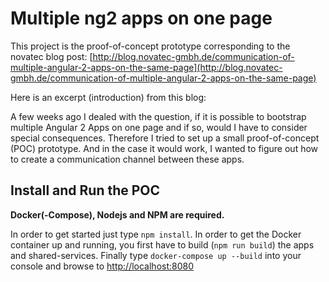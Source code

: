 # Multiple ng2 apps on one page

This project is the proof-of-concept prototype corresponding to the novatec blog post: [http://blog.novatec-gmbh.de/communication-of-multiple-angular-2-apps-on-the-same-page](http://blog.novatec-gmbh.de/communication-of-multiple-angular-2-apps-on-the-same-page)

Here is an excerpt (introduction) from this blog:

A few weeks ago I dealed with the question, if it is possible to bootstrap multiple Angular 2 Apps on one page and if so, would I have to consider special consequences. Therefore I tried to set up a small proof-of-concept (POC) prototype. And in the case it would work, I wanted to figure out how to create a communication channel between these apps.

## Install and Run the POC

**Docker(-Compose), Nodejs and NPM are required.**

In order to get started just type `npm install`. In order to get the Docker container up and running, you first have to build (`npm run build`) the apps and shared-services. Finally type `docker-compose up --build` into your console and browse to [http://localhost:8080](http://localhost:8080)
